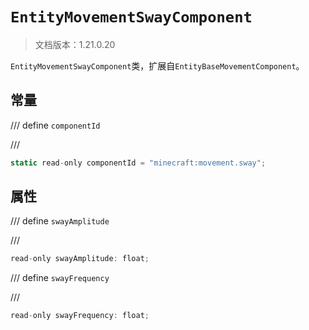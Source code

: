 # `EntityMovementSwayComponent`

> 文档版本：1.21.0.20

`EntityMovementSwayComponent`类，扩展自`EntityBaseMovementComponent`。

## 常量

/// define
`componentId`


///

```js
static read-only componentId = "minecraft:movement.sway";
```


## 属性

/// define
`swayAmplitude`


///

```js
read-only swayAmplitude: float;
```


/// define
`swayFrequency`


///

```js
read-only swayFrequency: float;
```

